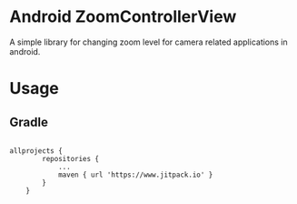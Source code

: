 # Android ZoomControllerView
A simple library for changing zoom level for camera related applications in android.

# Usage

## Gradle

```

allprojects {
		repositories {
			...
			maven { url 'https://www.jitpack.io' }
		}
	}

```
